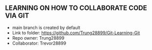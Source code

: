 ## LEARNING ON HOW TO COLLABORATE CODE VIA GIT

- main branch is created by default
- Link to folder: https://github.com/Trung28899/Git-Learning-Git
- Repo owner: Trung28899
- Collaborator: Trevor28899
